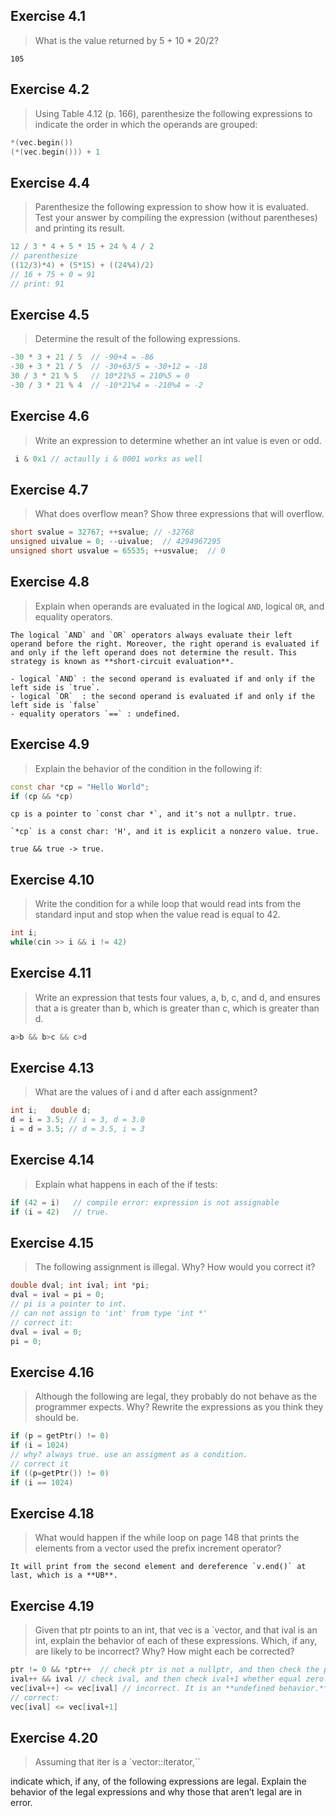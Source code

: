 
## Exercise 4.1
>What is the value returned by 5 + 10 * 20/2?

```
105
```

## Exercise 4.2
>Using Table 4.12 (p. 166), parenthesize the following expressions to
indicate the order in which the operands are grouped: 

```cpp
*(vec.begin())
(*(vec.begin())) + 1
```

## Exercise 4.4
>Parenthesize the following expression to show how it is evaluated.
Test your answer by compiling the expression (without parentheses)
and printing its result.

```cpp
12 / 3 * 4 + 5 * 15 + 24 % 4 / 2
// parenthesize
((12/3)*4) + (5*15) + ((24%4)/2)
// 16 + 75 + 0 = 91
// print: 91
```

## Exercise 4.5
>Determine the result of the following expressions.

```cpp
-30 * 3 + 21 / 5  // -90+4 = -86
-30 + 3 * 21 / 5  // -30+63/5 = -30+12 = -18
30 / 3 * 21 % 5   // 10*21%5 = 210%5 = 0
-30 / 3 * 21 % 4  // -10*21%4 = -210%4 = -2
```
  
## Exercise 4.6
>Write an expression to determine whether an int value is even or odd.

```cpp
 i & 0x1 // actaully i & 0001 works as well
```

## Exercise 4.7
>What does overflow mean? Show three expressions that will overflow.

```cpp
short svalue = 32767; ++svalue; // -32768
unsigned uivalue = 0; --uivalue;  // 4294967295
unsigned short usvalue = 65535; ++usvalue;  // 0
```


## Exercise 4.8
>Explain when operands are evaluated in the logical `AND`, logical `OR`, and equality operators.

```
The logical `AND` and `OR` operators always evaluate their left operand before the right. Moreover, the right operand is evaluated if and only if the left operand does not determine the result. This strategy is known as **short-circuit evaluation**.

- logical `AND` : the second operand is evaluated if and only if the left side is `true`.
- logical `OR`  : the second operand is evaluated if and only if the left side is `false`
- equality operators `==` : undefined.
```

## Exercise 4.9
>Explain the behavior of the condition in the following if:
```cpp
const char *cp = "Hello World";
if (cp && *cp)
```

```
cp is a pointer to `const char *`, and it's not a nullptr. true.

`*cp` is a const char: 'H', and it is explicit a nonzero value. true.

true && true -> true.
```

## Exercise 4.10
>Write the condition for a while loop that would read ints from
the standard input and stop when the value read is equal to 42.

```cpp
int i;
while(cin >> i && i != 42)
```

## Exercise 4.11
>Write an expression that tests four values, a, b, c, and d,
and ensures that a is greater than b, which is greater than c,
which is greater than d.

```cpp
a>b && b>c && c>d
```


## Exercise 4.13
>What are the values of i and d after each assignment?

```cpp
int i;   double d;
d = i = 3.5; // i = 3, d = 3.0
i = d = 3.5; // d = 3.5, i = 3
```

## Exercise 4.14
>Explain what happens in each of the if tests:
```cpp
if (42 = i)   // compile error: expression is not assignable
if (i = 42)   // true.
```

## Exercise 4.15
>The following assignment is illegal. Why? How would you correct it?
```cpp
double dval; int ival; int *pi;
dval = ival = pi = 0;
// pi is a pointer to int.
// can not assign to 'int' from type 'int *'
// correct it:
dval = ival = 0;
pi = 0;
```

## Exercise 4.16
>Although the following are legal,
they probably do not behave as the programmer expects. Why?
Rewrite the expressions as you think they should be.
```cpp
if (p = getPtr() != 0)
if (i = 1024)
// why? always true. use an assigment as a condition.
// correct it
if ((p=getPtr()) != 0)
if (i == 1024)
```


## Exercise 4.18
>What would happen if the while loop on page 148 that prints
the elements from a vector used the prefix increment operator?
```
It will print from the second element and dereference `v.end()` at last, which is a **UB**.
```



## Exercise 4.19
>Given that ptr points to an int, that vec is a `vector<int>,
and that ival is an int, explain the behavior of each of these expressions.
Which, if any, are likely to be incorrect? Why? How might each be corrected?


```cpp
ptr != 0 && *ptr++  // check ptr is not a nullptr, and then check the pointer value and move to next.
ival++ && ival // check ival, and then check ival+1 whether equal zero.
vec[ival++] <= vec[ival] // incorrect. It is an **undefined behavior.**
// correct:
vec[ival] <= vec[ival+1]
```



## Exercise 4.20
>Assuming that iter is a `vector<string>::iterator,``

indicate which, if any, of the following expressions are legal.
Explain the behavior of the legal expressions and
why those that aren’t legal are in error.

```

```
